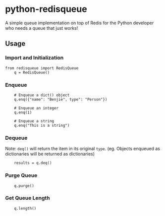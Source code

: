 # python-redisqueue
A simple queue implementation on top of Redis for the Python developer who needs a queue that just works!

## Usage

### Import and Initialization
```
from redisqueue import RedisQueue
    q = RedisQueue()
```

### Enqueue

```
    # Enqueue a dict() object
    q.enq({"name": "Benjie", type": "Person"})

	# Enqueue an integer
    q.enq(1)

    # Enqueue a string
    q.enq("This is a string")

```

### Dequeue
Note: `deq()` will return the item in its original `type`. (eg. Objects enqueued as dictionaries will be returned as dictionaries)
```
    results = q.deq()
```

### Purge Queue

```
    q.purge()
```


### Get Queue Length
```
    q.length()
```

